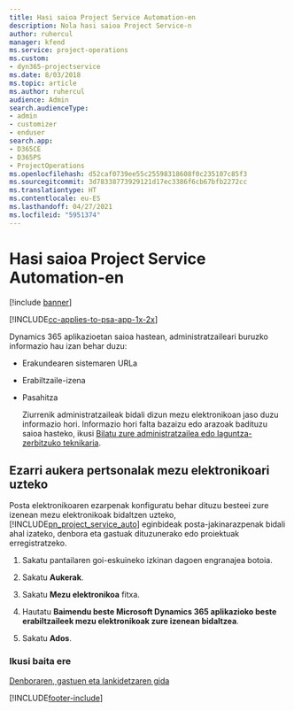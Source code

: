 ```yaml
---
title: Hasi saioa Project Service Automation-en
description: Nola hasi saioa Project Service-n
author: ruhercul
manager: kfend
ms.service: project-operations
ms.custom:
- dyn365-projectservice
ms.date: 8/03/2018
ms.topic: article
ms.author: ruhercul
audience: Admin
search.audienceType:
- admin
- customizer
- enduser
search.app:
- D365CE
- D365PS
- ProjectOperations
ms.openlocfilehash: d52caf0739ee55c25598318608f0c235107c85f3
ms.sourcegitcommit: 3d78338773929121d17ec3386f6cb67bfb2272cc
ms.translationtype: HT
ms.contentlocale: eu-ES
ms.lasthandoff: 04/27/2021
ms.locfileid: "5951374"
---
```

# <a name="sign-in-to-project-service-automation"></a>Hasi saioa Project Service Automation-en

[!include [banner](../includes/psa-now-project-operations.md)]

[!INCLUDE[cc-applies-to-psa-app-1x-2x](../includes/cc-applies-to-psa-app-1x-2x.md)]

Dynamics 365 aplikazioetan saioa hastean, administratzaileari buruzko informazio hau izan behar duzu:  
  
- Erakundearen sistemaren URLa  
  
- Erabiltzaile-izena  
  
- Pasahitza  
  
  Ziurrenik administratzaileak bidali dizun mezu elektronikoan jaso duzu informazio hori. Informazio hori falta bazaizu edo arazoak badituzu saioa hasteko, ikusi [Bilatu zure administratzailea edo laguntza-zerbitzuko teknikaria](/dynamics365/customerengagement/on-premises/basics/find-administrator-support).  
  
## <a name="set-your-personal-options-to-allow-email"></a>Ezarri aukera pertsonalak mezu elektronikoari uzteko  
 Posta elektronikoaren ezarpenak konfiguratu behar dituzu besteei zure izenean mezu elektronikoak bidaltzen uzteko, [!INCLUDE[pn_project_service_auto](../includes/pn-project-service-auto.md)] eginbideak posta-jakinarazpenak bidali ahal izateko, denbora eta gastuak dituzunerako edo proiektuak erregistratzeko.  
  
1.  Sakatu pantailaren goi-eskuineko izkinan dagoen engranajea botoia.  
  
2.  Sakatu **Aukerak**.  
  
3.  Sakatu **Mezu elektronikoa** fitxa.  
  
4.  Hautatu **Baimendu beste Microsoft Dynamics 365 aplikazioko beste erabiltzaileek mezu elektronikoak zure izenean bidaltzea**.  
  
5.  Sakatu **Ados**.  
  
### <a name="see-also"></a>Ikusi baita ere  
 [Denboraren, gastuen eta lankidetzaren gida](../psa/time-expense-collaboration-guide.md)


[!INCLUDE[footer-include](../includes/footer-banner.md)]